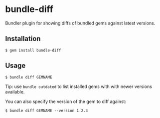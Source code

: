 # bundle-diff

Bundler plugin for showing diffs of bundled gems against latest versions.


## Installation

    $ gem install bundle-diff


## Usage

    $ bundle diff GEMNAME

Tip: use `bundle outdated` to list installed gems with with newer versions available.

You can also specify the version of the gem to diff against:

    $ bundle diff GEMNAME --version 1.2.3
    
